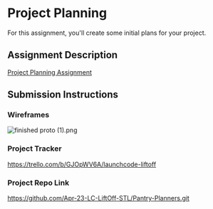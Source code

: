 # Project Planning
For this assignment, you'll create some initial plans for your project.

## Assignment Description
[Project Planning Assignment](https://education.launchcode.org/liftoff/modules/assignments/project-planning)

## Submission Instructions

### Wireframes

![finished proto (1).png](..%2F..%2F..%2FDownloads%2Ffinished%20proto%20%281%29.png)

### Project Tracker

https://trello.com/b/GJOpWV6A/launchcode-liftoff
### Project Repo Link

https://github.com/Apr-23-LC-LiftOff-STL/Pantry-Planners.git